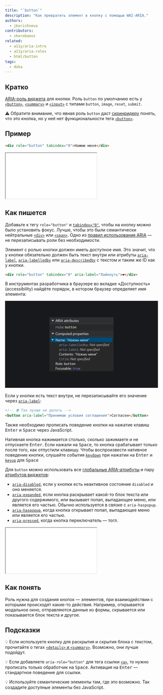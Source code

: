```yaml
---
title: "`button`"
description: "Как превратить элемент в кнопку с помощью WAI-ARIA."
authors:
  - jkorichneva
contributors:
  - skorobaeus
related:
  - a11y/aria-intro
  - a11y/aria-roles
  - html/button
tags:
  - doka
---
```


## Кратко

[ARIA-роль виджета](/a11y/aria-roles/#roli-vidzhetov) для кнопки. Роль `button` по умолчанию есть у [`<button>`](/html/button/), [`<summary>`](/html/details/) и [`<input>`](/html/input/) с типами `button`, `image`, `reset`, `submit`.

<aside>

⚠️ Обратите внимание, что явная роль `button` даст [скринридеру](/a11y/screenreaders/) понять, что это кнопка, но у неё нет функциональности тега [`<button>`](/html/button/).

</aside>

## Пример

```html
<div role="button" tabindex="0">Нажми меня</div>
```

<iframe title="Кастомная кнопка с обработчиками клавиш" src="demos/button-with-interaction/" height="150"></iframe>

## Как пишется

Добавьте к тегу `role="button"` и [`tabindex="0"`](/html/global-attrs/#tabindex), чтобы на кнопку можно было установить фокус. Лучше, чтобы это были семантически нейтральные [`<div>`](/html/div/) или [`<span>`](/html/span/). Одно из [правил использования ARIA](/a11y/aria-intro/#pravila-ispolzovaniya) — не перезаписывать роли без необходимости.

Элемент с ролью кнопки должен иметь доступное имя. Это значит, что у кнопки обязательно должен быть текст внутри или атрибуты [`aria-label`](/a11y/aria-label/), [`aria-labelledby`](/a11y/aria-labelledby/) или [`aria-describedby`](/a11y/aria-describedby/) с текстом и таким же ID как у кнопки.

```html
<div role="button" tabindex="0" aria-label="Лайкнуть">❤️</div>
```

В инструментах разработчика в браузере во вкладке «Доступность» (accessibility) найдёте порядок, в котором браузер определяет имя элемента:

![Вычисленные свойства для кастомной кнопки. У неё роль «button», на ней можно сделать фокус. Также перечислены свойства для имени — aria-labelledby, aria-label, contents и title. У трёх значения не определены, у contents значение «Нажми меня».](images/computed-name.png)

Если у кнопки есть текст внутри, не перезаписывайте его значение через [`aria-label`](/a11y/aria-label/):

```html
<!-- ⛔ Так лучше не делать -->
<button aria-label="Принимаю условия соглашения">Согласен</button>
```

Также необходимо прописать поведение кнопки на нажатие клавиш <kbd>Enter</kbd> и <kbd>Space</kbd> через JavaScript.

Нативная кнопка нажимается столько, сколько зажимаете и не отпускаете <kbd>Enter</kbd>. Если нажали на <kbd>Space</kbd>, то кнопка срабатывает только после того, как отпустили клавишу. Чтобы воспроизвести нативное поведение кнопки, слушайте события [`keydown`](/js/element-keydown/) при нажатии на <kbd>Enter</kbd> и [`keyup`](/js/element-keyup/) для <kbd>Space</kbd>

Для `button` можно использовать все [глобальные ARIA-атрибуты](/a11y/aria-attrs/#globalnye-atributy) и пару [атрибутов виджетов](/a11y/aria-attrs/#atributy-vidzhetov):

- [`aria-disabled`](/a11y/aria-disabled/), если у кнопки есть неактивное состояние `disabled` и оно меняется.
- [`aria-expanded`](/a11y/aria-expanded/), если кнопка раскрывает какой-то блок текста или другого содержимого, или вызывает попап, выпадающее меню, или является его частью. Обычно используется в связке с `aria-haspopup`.
- [`aria-haspopup`](/a11y/aria-haspopup/), когда кнопка открывает попап, выпадающее меню или является его частью.
- [`aria-pressed`](/a11y/aria-pressed/), когда кнопка переключатель — тогл.

<iframe title="Кнопка-переключатель" src="demos/button-toggle/" height="150"></iframe>

## Как понять

Роль нужна для создания кнопок — элементов, при взаимодействии с которыми происходят какие-то действия. Например, открывается модальное окно, отправляются данные из формы, скрывается или показывается блок текста и другое.

## Подсказки

💡 Если используете кнопку для раскрытия и скрытия блока с текстом, прочитайте о тегах [`<details>` и `<summary>`](/html/details/). Возможно, они лучше подойдут.

💡 Если добавляете `aria-role="button"` для тега ссылки [`<a>`](/html/a/), то нужно прописать только обработчик на <kbd>Space</kbd>. Активация на <kbd>Enter</kbd> — стандартное поведение для ссылки.

💡 Используйте семантические элементы там, где это возможно. Так создадите доступные элементы без JavaScript.
